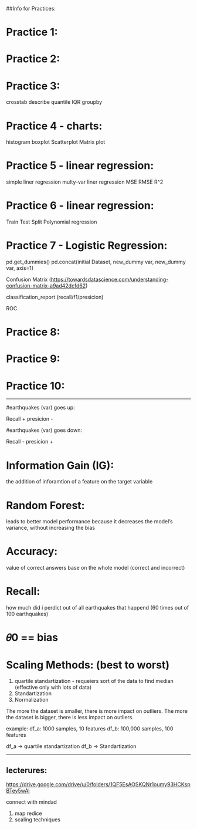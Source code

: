 ##Info for Practices:

# Practice 1:
# Practice 2:
# Practice 3:

crosstab
describe
quantile
IQR
groupby

# Practice 4 - charts:

histogram
boxplot
Scatterplot
Matrix plot

# Practice 5 - linear regression:

simple liner regression
multy-var liner regression
MSE
RMSE
R^2

# Practice 6 - linear regression:

Train Test Split
Polynomial regression

# Practice 7 - Logistic Regression:

pd.get_dummies()
pd.concat(initial Dataset, new_dummy var, new_dummy var, axis=1)

Confusion Matrix (https://towardsdatascience.com/understanding-confusion-matrix-a9ad42dcfd62)

classification_report (recall/f1/presicion) 

ROC


# Practice 8:
# Practice 9:
# Practice 10:




******************************************************************

#earthquakes (var) goes up:

Recall +
presicion -

#earthquakes (var) goes down:

Recall -
presicion +


# Information Gain (IG):

the addition of inforamtion of a feature on the target variable


# Random Forest:

leads to better model performance because it decreases the model’s variance, without increasing the bias


# Accuracy:

value of correct answers base on the whole model (correct and incorrect)

# Recall:

how much did i perdict out of all earthquakes that happend
(60 times out of 100 earthquakes)


# 𝜃0 == bias


# Scaling Methods: (best to worst)

1. quartile standartization - requeiers sort of the data to find median (effective only with lots of data)
2. Standartization
3. Normalization

The more the dataset is smaller, there is more impact on outliers.
The more the dataset is bigger, there is less impact on outliers.

example:
df_a: 1000 samples, 10 features
df_b: 100,000 samples, 100 features

df_a -> quartile standartization
df_b -> Standartization

***************************************************
## lecterures:

https://drive.google.com/drive/u/0/folders/1QF5EsAOSKQNr1oumy93HCKspBTey5wAl

connect with mindad

1. map redice
2. scaling techniques
